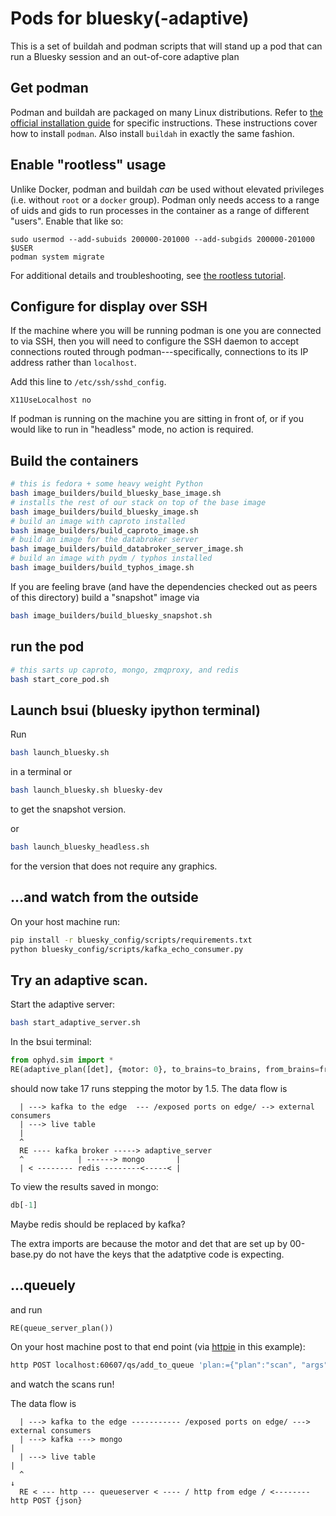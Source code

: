 # Pods for bluesky(-adaptive)

This is a set of buildah and podman scripts that will stand up a pod that
can run a Bluesky session and an out-of-core adaptive plan

## Get podman

Podman and buildah are packaged on many Linux distributions. Refer to
[the official installation guide](https://podman.io/getting-started/installation)
for specific instructions. These instructions cover how to install `podman`.
Also install `buildah` in exactly the same fashion.

## Enable "rootless" usage

Unlike Docker, podman and buildah *can* be used without elevated privileges (i.e.
without `root` or a `docker` group). Podman only needs access to a range of uids
and gids to run processes in the container as a range of different "users".
Enable that like so:

```
sudo usermod --add-subuids 200000-201000 --add-subgids 200000-201000 $USER
podman system migrate
```

For additional details and troubleshooting, see
[the rootless tutorial](https://github.com/containers/podman/blob/master/docs/tutorials/rootless_tutorial.md).

## Configure for display over SSH

If the machine where you will be running podman is one you are connected to via
SSH, then you will need to configure the SSH daemon to accept connections routed
through podman---specifically, connections to its IP address rather than
`localhost`.

Add this line to `/etc/ssh/sshd_config`.

```
X11UseLocalhost no
```

If podman is running on the machine you are sitting in front of, or if you would like 
to run in "headless" mode, no action is required.

## Build the containers

```sh
# this is fedora + some heavy weight Python
bash image_builders/build_bluesky_base_image.sh
# installs the rest of our stack on top of the base image
bash image_builders/build_bluesky_image.sh
# build an image with caproto installed
bash image_builders/build_caproto_image.sh
# build an image for the databroker server
bash image_builders/build_databroker_server_image.sh
# build an image with pydm / typhos installed
bash image_builders/build_typhos_image.sh
```

If you are feeling brave (and have the dependencies checked out as peers
of this directory) build a "snapshot" image via

```sh
bash image_builders/build_bluesky_snapshot.sh
```

## run the pod

```sh
# this sarts up caproto, mongo, zmqproxy, and redis
bash start_core_pod.sh
```

## Launch bsui (bluesky ipython terminal)

Run

```sh
bash launch_bluesky.sh
```

in a terminal or


```sh
bash launch_bluesky.sh bluesky-dev
```

to get the snapshot version.

or

```sh
bash launch_bluesky_headless.sh
```

for the version that does not require any graphics.

## ...and watch from the outside

On your host machine run:

```bash
pip install -r bluesky_config/scripts/requirements.txt
python bluesky_config/scripts/kafka_echo_consumer.py
```

##  Try an adaptive scan.

Start the adaptive server:

```sh
bash start_adaptive_server.sh
```


In the bsui terminal:

```python
from ophyd.sim import *
RE(adaptive_plan([det], {motor: 0}, to_brains=to_brains, from_brains=from_brains))
```

should now take 17 runs stepping the motor by 1.5.  The data flow is

```
  | ---> kafka to the edge  --- /exposed ports on edge/ --> external consumers
  | ---> live table
  |
  ^
  RE ---- kafka broker -----> adaptive_server
  ^            | ------> mongo       |
  | < -------- redis --------<-----< |

```

To view the results saved in mongo:

```python
db[-1]
```

Maybe redis should be replaced by kafka?

The extra imports are because the motor and det that are set up by 00-base.py do not have
the keys that the adatptive code is expecting.


## ...queuely

and run

```python
RE(queue_server_plan())
```

On your host machine post to that end point (via
[httpie](https://httpie.org/) in this example):

```bash
http POST localhost:60607/qs/add_to_queue 'plan:={"plan":"scan", "args":[["pinhole"], "motor_ph", -10, 10, 25]}'
```

and watch the scans run!

The data flow is

```
  | ---> kafka to the edge ----------- /exposed ports on edge/ ---> external consumers
  | ---> kafka ---> mongo                                                      |
  | ---> live table                                                            |
  ^                                                                            ↓
  RE < --- http --- queueserver < ---- / http from edge / <-------- http POST {json}


```
